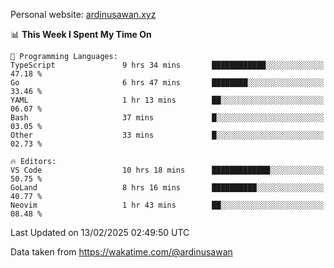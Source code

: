 Personal website: [ardinusawan.xyz](https://ardinusawan.xyz)

<!--START_SECTION:waka-->
📊 **This Week I Spent My Time On** 

```text
💬 Programming Languages: 
TypeScript               9 hrs 34 mins       ████████████░░░░░░░░░░░░░   47.18 % 
Go                       6 hrs 47 mins       ████████░░░░░░░░░░░░░░░░░   33.46 % 
YAML                     1 hr 13 mins        ██░░░░░░░░░░░░░░░░░░░░░░░   06.07 % 
Bash                     37 mins             █░░░░░░░░░░░░░░░░░░░░░░░░   03.05 % 
Other                    33 mins             █░░░░░░░░░░░░░░░░░░░░░░░░   02.73 % 

🔥 Editors: 
VS Code                  10 hrs 18 mins      █████████████░░░░░░░░░░░░   50.75 % 
GoLand                   8 hrs 16 mins       ██████████░░░░░░░░░░░░░░░   40.77 % 
Neovim                   1 hr 43 mins        ██░░░░░░░░░░░░░░░░░░░░░░░   08.48 % 
```


 Last Updated on 13/02/2025 02:49:50 UTC
<!--END_SECTION:waka-->
Data taken from https://wakatime.com/@ardinusawan
